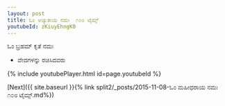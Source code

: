 ```yaml
---
layout: post
title: ಓಂ ಅಚ್ಯುತಾಯ ನಮಃ  ೧೦೮ ಟೈಮ್ಸ್
youtubeId: zKiuyEhngK0
---
```

 
 
 ಓಂ ಬ್ರಹಮ್ ಕೃತೆ ನಮಃ  
 
 -  ವೇದಗಳನ್ನು ರಚಿಸಿದವರು 
 
  
 
  
 
 
 
 
 
 


{% include youtubePlayer.html id=page.youtubeId %}
 
[Next]({{ site.baseurl }}{% link  split2/_posts/2015-11-08-ಓಂ ಮಹೀಧರಾಯ ನಮಃ  ೧೦೮ ಟೈಮ್ಸ್.md%})
 
